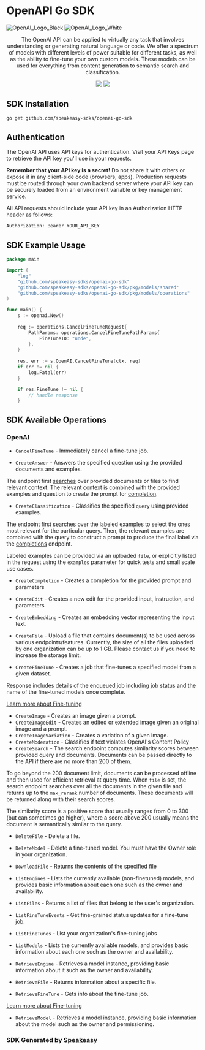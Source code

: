 # OpenAPI Go SDK

![OpenAI_Logo_Black](https://user-images.githubusercontent.com/6267663/220744241-48f469af-40b6-4d7f-ab48-8426b30189f0.svg#gh-light-mode-only)
![OpenAI_Logo_White](https://user-images.githubusercontent.com/6267663/220744513-66c99d0e-ed91-4577-982f-e7128d35ce95.svg#gh-dark-mode-only)

<div align="center">
   <p>The OpenAI API can be applied to virtually any task that involves understanding or generating natural language or code. We offer a spectrum of models with different levels of power suitable for different tasks, as well as the ability to fine-tune your own custom models. These models can be used for everything from content generation to semantic search and classification.</p>
   <a href="https://github.com/speakeasy-sdks/openai-go-sdk/actions"><img src="https://img.shields.io/github/actions/workflow/status/speakeasy-sdks/openai-go-sdk/speakeasy_sdk_generate.yml?style=for-the-badge" /></a>
   <a href="https://platform.openai.com/docs/introduction"><img src="https://img.shields.io/static/v1?label=Docs&message=API Ref&color=2ca47c&style=for-the-badge" /></a>
</div> 

<!-- Start SDK Installation -->
## SDK Installation

```bash
go get github.com/speakeasy-sdks/openai-go-sdk
```
<!-- End SDK Installation -->

## Authentication

The OpenAI API uses API keys for authentication. Visit your API Keys page to retrieve the API key you'll use in your requests.

**Remember that your API key is a secret!** Do not share it with others or expose it in any client-side code (browsers, apps). Production requests must be routed through your own backend server where your API key can be securely loaded from an environment variable or key management service.

All API requests should include your API key in an Authorization HTTP header as follows:

```bash
Authorization: Bearer YOUR_API_KEY
```

## SDK Example Usage
<!-- Start SDK Example Usage -->
```go
package main

import (
    "log"
    "github.com/speakeasy-sdks/openai-go-sdk"
    "github.com/speakeasy-sdks/openai-go-sdk/pkg/models/shared"
    "github.com/speakeasy-sdks/openai-go-sdk/pkg/models/operations"
)

func main() {
    s := openai.New()
    
    req := operations.CancelFineTuneRequest{
        PathParams: operations.CancelFineTunePathParams{
            FineTuneID: "unde",
        },
    }
    
    res, err := s.OpenAI.CancelFineTune(ctx, req)
    if err != nil {
        log.Fatal(err)
    }

    if res.FineTune != nil {
        // handle response
    }
```
<!-- End SDK Example Usage -->

<!-- Start SDK Available Operations -->
## SDK Available Operations


### OpenAI

* `CancelFineTune` - Immediately cancel a fine-tune job.

* `CreateAnswer` - Answers the specified question using the provided documents and examples.

The endpoint first [searches](/docs/api-reference/searches) over provided documents or files to find relevant context. The relevant context is combined with the provided examples and question to create the prompt for [completion](/docs/api-reference/completions).

* `CreateClassification` - Classifies the specified `query` using provided examples.

The endpoint first [searches](/docs/api-reference/searches) over the labeled examples
to select the ones most relevant for the particular query. Then, the relevant examples
are combined with the query to construct a prompt to produce the final label via the
[completions](/docs/api-reference/completions) endpoint.

Labeled examples can be provided via an uploaded `file`, or explicitly listed in the
request using the `examples` parameter for quick tests and small scale use cases.

* `CreateCompletion` - Creates a completion for the provided prompt and parameters
* `CreateEdit` - Creates a new edit for the provided input, instruction, and parameters
* `CreateEmbedding` - Creates an embedding vector representing the input text.
* `CreateFile` - Upload a file that contains document(s) to be used across various endpoints/features. Currently, the size of all the files uploaded by one organization can be up to 1 GB. Please contact us if you need to increase the storage limit.

* `CreateFineTune` - Creates a job that fine-tunes a specified model from a given dataset.

Response includes details of the enqueued job including job status and the name of the fine-tuned models once complete.

[Learn more about Fine-tuning](/docs/guides/fine-tuning)

* `CreateImage` - Creates an image given a prompt.
* `CreateImageEdit` - Creates an edited or extended image given an original image and a prompt.
* `CreateImageVariation` - Creates a variation of a given image.
* `CreateModeration` - Classifies if text violates OpenAI's Content Policy
* `CreateSearch` - The search endpoint computes similarity scores between provided query and documents. Documents can be passed directly to the API if there are no more than 200 of them.

To go beyond the 200 document limit, documents can be processed offline and then used for efficient retrieval at query time. When `file` is set, the search endpoint searches over all the documents in the given file and returns up to the `max_rerank` number of documents. These documents will be returned along with their search scores.

The similarity score is a positive score that usually ranges from 0 to 300 (but can sometimes go higher), where a score above 200 usually means the document is semantically similar to the query.

* `DeleteFile` - Delete a file.
* `DeleteModel` - Delete a fine-tuned model. You must have the Owner role in your organization.
* `DownloadFile` - Returns the contents of the specified file
* `ListEngines` - Lists the currently available (non-finetuned) models, and provides basic information about each one such as the owner and availability.
* `ListFiles` - Returns a list of files that belong to the user's organization.
* `ListFineTuneEvents` - Get fine-grained status updates for a fine-tune job.

* `ListFineTunes` - List your organization's fine-tuning jobs

* `ListModels` - Lists the currently available models, and provides basic information about each one such as the owner and availability.
* `RetrieveEngine` - Retrieves a model instance, providing basic information about it such as the owner and availability.
* `RetrieveFile` - Returns information about a specific file.
* `RetrieveFineTune` - Gets info about the fine-tune job.

[Learn more about Fine-tuning](/docs/guides/fine-tuning)

* `RetrieveModel` - Retrieves a model instance, providing basic information about the model such as the owner and permissioning.
<!-- End SDK Available Operations -->

### SDK Generated by [Speakeasy](https://docs.speakeasyapi.dev/docs/using-speakeasy/client-sdks)
